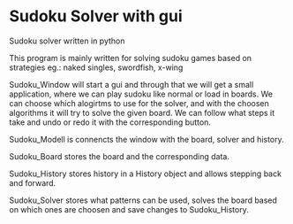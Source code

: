 # Sudoku Solver with gui
Sudoku solver written in python

This program is mainly written for solving sudoku games based on strategies eg.: naked singles, swordfish, x-wing

Sudoku_Window will start a gui and through that we will get a small application, where we can play sudoku like normal or load in boards. We can choose which alogirtms to use for the solver, and with the choosen algorithms it will try to solve the given board. We can follow what steps it take and undo or redo it with the corresponding button.

Sudoku_Modell is connencts the window with the board, solver and history.

Sudoku_Board stores the board and the corresponding data.

Sudoku_History stores history in a History object and allows stepping back and forward.

Sudoku_Solver stores what patterns can be used, solves the board based on which ones are choosen and save changes to Sudoku_History.
